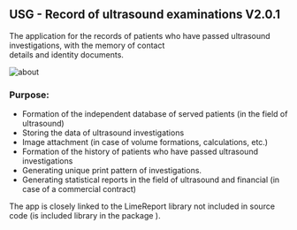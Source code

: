 ## USG - Record of ultrasound examinations V2.0.1
The application for the records of patients who have passed ultrasound investigations, with the memory of contact   
details and identity documents. 

![about](https://github.com/debalex77/USG/assets/148941267/6c4969d8-d5b9-4897-9847-90b426d7d4e3)  

### Purpose:  
* Formation of the independent database of served patients (in the field of ultrasound)  
* Storing the data of ultrasound investigations  
* Image attachment (in case of volume formations, calculations, etc.)
* Formation of the history of patients who have passed ultrasound investigations
* Generating unique print pattern of investigations.
* Generating statistical reports in the field of ultrasound and financial (in case of a commercial contract)

The app is closely linked to the LimeReport library not included in source code (is included library in the package ).  


